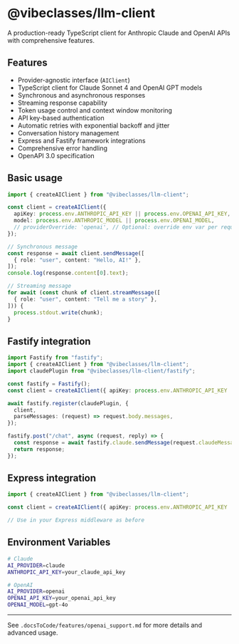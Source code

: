 # @vibeclasses/llm-client

A production-ready TypeScript client for Anthropic Claude and OpenAI APIs with comprehensive features.

## Features

- Provider-agnostic interface (`AIClient`)
- TypeScript client for Claude Sonnet 4 and OpenAI GPT models
- Synchronous and asynchronous responses
- Streaming response capability
- Token usage control and context window monitoring
- API key-based authentication
- Automatic retries with exponential backoff and jitter
- Conversation history management
- Express and Fastify framework integrations
- Comprehensive error handling
- OpenAPI 3.0 specification

## Basic usage

```typescript
import { createAIClient } from "@vibeclasses/llm-client";

const client = createAIClient({
  apiKey: process.env.ANTHROPIC_API_KEY || process.env.OPENAI_API_KEY,
  model: process.env.ANTHROPIC_MODEL || process.env.OPENAI_MODEL,
  // providerOverride: 'openai', // Optional: override env var per request
});

// Synchronous message
const response = await client.sendMessage([
  { role: "user", content: "Hello, AI!" },
]);
console.log(response.content[0].text);

// Streaming message
for await (const chunk of client.streamMessage([
  { role: "user", content: "Tell me a story" },
])) {
  process.stdout.write(chunk);
}
```

## Fastify integration

```typescript
import Fastify from "fastify";
import { createAIClient } from "@vibeclasses/llm-client";
import claudePlugin from "@vibeclasses/llm-client/fastify";

const fastify = Fastify();
const client = createAIClient({ apiKey: process.env.ANTHROPIC_API_KEY || process.env.OPENAI_API_KEY });

await fastify.register(claudePlugin, {
  client,
  parseMessages: (request) => request.body.messages,
});

fastify.post("/chat", async (request, reply) => {
  const response = await fastify.claude.sendMessage(request.claudeMessages);
  return response;
});
```

## Express integration

```typescript
import { createAIClient } from "@vibeclasses/llm-client";

const client = createAIClient({ apiKey: process.env.ANTHROPIC_API_KEY || process.env.OPENAI_API_KEY });

// Use in your Express middleware as before
```

## Environment Variables

```bash
# Claude
AI_PROVIDER=claude
ANTHROPIC_API_KEY=your_claude_api_key

# OpenAI
AI_PROVIDER=openai
OPENAI_API_KEY=your_openai_api_key
OPENAI_MODEL=gpt-4o
```

---
See `.docsToCode/features/openai_support.md` for more details and advanced usage.

